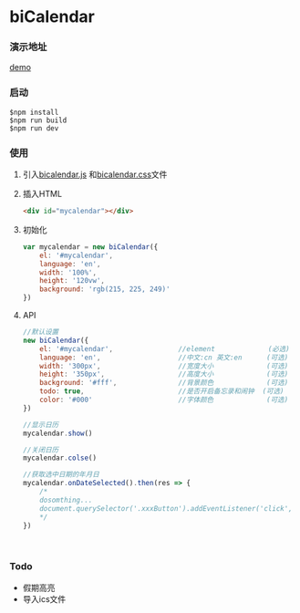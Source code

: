 # biCalendar

### 演示地址

[demo](http://calendar.pannnda.com)

### 启动

```
$npm install
$npm run build
$npm run dev
```

### 使用

1. 引入[bicalendar.js](http://cdn.pannnda.com/calendar/bicalendar.js) 和[bicalendar.css](http://cdn.pannnda.com/calendar/bicalendar.css)文件

2. 插入HTML

   ```html
   <div id="mycalendar"></div>
   ```

3. 初始化

   ```js
   var mycalendar = new biCalendar({
       el: '#mycalendar',
       language: 'en',
       width: '100%',
       height: '120vw',
       background: 'rgb(215, 225, 249)'
   })
   ```

4. API

   ```js
   //默认设置
   new biCalendar({
       el: '#mycalendar',                //element             (必选)
       language: 'en',                   //中文:cn 英文:en      (可选)
       width: '300px',                   //宽度大小             (可选)
       height: '350px',                  //高度大小             (可选)
       background: '#fff',               //背景颜色             (可选)
       todo: true,                       //是否开启备忘录和闹钟  (可选)
       color: '#000'                     //字体颜色             (可选)
   })

   //显示日历
   mycalendar.show()

   //关闭日历
   mycalendar.colse()

   //获取选中日期的年月日
   mycalendar.onDateSelected().then(res => {
       /*
       dosomthing...
       document.querySelector('.xxxButton').addEventListener('click', () => alert(`${res.year}年${res.month}月${res.date}日`))
       */
   })
   ```

   ​

###  Todo

- 假期高亮
- 导入ics文件